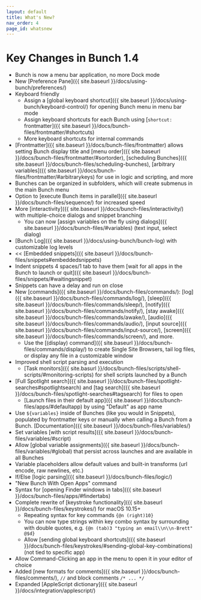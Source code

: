 ```yaml
---
layout: default
title: What's New?
nav_order: 4
page_id: whatsnew
---
```

# Key Changes in Bunch 1.4

- Bunch is now a menu bar application, no more Dock mode
- New [Preference Pane]({{ site.baseurl }}/docs/using-bunch/preferences/)
- Keyboard friendly
    - Assign a [global keyboard shortcut]({{ site.baseurl }}/docs/using-bunch/keyboard-control/) for opening Bunch menu in menu bar mode
    - Assign keyboard shortcuts for each Bunch using [`shortcut:` frontmatter]({{ site.baseurl }}/docs/bunch-files/frontmatter/#shortcuts)
    - More keyboard shortcuts for internal commands
- [Frontmatter]({{ site.baseurl }}/docs/bunch-files/frontmatter) allows setting Bunch display title and [menu order]({{ site.baseurl }}/docs/bunch-files/frontmatter/#sortorder), [scheduling Bunches]({{ site.baseurl }}/docs/bunch-files/scheduling-bunches), [arbitrary variables]({{ site.baseurl }}/docs/bunch-files/frontmatter/#arbitrarykeys) for use in logic and scripting, and more
- Bunches can be organized in subfolders, which will create submenus in the main Bunch menu
- Option to [execute Bunch items in parallel]({{ site.baseurl }}/docs/bunch-files/sequence/) for increased speed
- More [interactivity]({{ site.baseurl }}/docs/bunch-files/interactivity/) with multiple-choice dialogs and snippet branching
    - You can now [assign variables on the fly using dialogs]({{ site.baseurl }}/docs/bunch-files/#variables) (text input, select dialog)
- [Bunch Log]({{ site.baseurl }}/docs/using-bunch/bunch-log) with customizable log levels
- << [Embedded snippets]({{ site.baseurl }}/docs/bunch-files/snippets#embeddedsnippets)
- Indent snippets 4 spaces/1 tab to have them [wait for all apps in the Bunch to launch or quit]({{ site.baseurl }}/docs/bunch-files/snippets/#waitingsnippet)
- Snippets can have a delay and run on close
- New [commands]({{ site.baseurl }}/docs/bunch-files/commands/): [log]({{ site.baseurl }}/docs/bunch-files/commands/log/), [sleep]({{ site.baseurl }}/docs/bunch-files/commands/sleep/), [notify]({{ site.baseurl }}/docs/bunch-files/commands/notify/), [stay awake]({{ site.baseurl }}/docs/bunch-files/commands/awake/), [audio]({{ site.baseurl }}/docs/bunch-files/commands/audio/), [input source]({{ site.baseurl }}/docs/bunch-files/commands/input-source/), [screen]({{ site.baseurl }}/docs/bunch-files/commands/screen/), and more.
	- Use the [(display) command]({{ site.baseurl }}/docs/bunch-files/commands/display/) to create Single Site Browsers, tail log files, or display any file in a customizable window
- Improved shell script parsing and execution
    - [Task monitors]({{ site.basurl }}/docs/bunch-files/scripts/shell-scripts/#monitoring-scripts) for shell scripts launched by a Bunch
- [Full Spotlight search]({{ site.baseurl }}/docs/bunch-files/spotlight-searches#spotlightsearch) and [tag search]({{ site.baseurl }}/docs/bunch-files/spotlight-searches#tagsearch) for files to open
    - [Launch files in their default app]({{ site.baseurl }}/docs/bunch-files/apps/#defaultapp) by using "Default" as app name
- Use `${variables}` inside of Bunches (like you would in Snippets), populated by frontmatter keys or manually when calling a Bunch from a Bunch. [Documentation]({{ site.baseurl }}/docs/bunch-files/variables/)
- Set variables [with script results]({{ site.baseurl }}/docs/bunch-files/variables/#script)
- Allow [global variable assignments]({{ site.baseurl }}/docs/bunch-files/variables/#global) that persist across launches and are available in all Bunches
- Variable placeholders allow default values and built-in transforms (url encode, raw newlines, etc.)
- If/Else [logic parsing]({{ site.baseurl }}/docs/bunch-files/logic/)
- "New Bunch With Open Apps" command
- Syntax for [opening Finder windows in tabs]({{ site.baseurl }}/docs/bunch-files/apps/#findertabs)
- Complete rewrite of [keystroke functionality]({{ site.baseurl }}/docs/bunch-files/keystrokes/) for macOS 10.15+
    - Repeating syntax for key commands `{@n (right)10}`
	- You can now type strings within key combo syntax by surrounding with double quotes, e.g. `{@n (tab)3 "typing an email\\n\\n-Brett" @$d}`
	- Allow [sending global keyboard shortcuts]({{ site.baseurl }}/docs/bunch-files/keystrokes/#sending-global-key-combinations) (not tied to specific app)
- Allow Command-Clicking an app in the menu to open it in your editor of choice
- Added [new formats for comments]({{ site.baseurl }}/docs/bunch-files/comments/), `//` and block comments `/* ... */`
- Expanded [AppleScript dictionary]({{ site.baseurl }}/docs/integration/applescript/)
